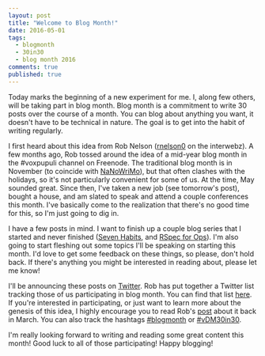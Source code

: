 ```yaml
---
layout: post
title: "Welcome to Blog Month!"
date: 2016-05-01
tags:
  - blogmonth
  - 30in30
  - blog month 2016
comments: true
published: true
---
```


Today marks the beginning of a new experiment for me. I, along few others, will
be taking part in blog month. Blog month is a commitment to write 30 posts over
the course of a month. You can blog about anything you want, it doesn't have to
be technical in nature. The goal is to get into the habit of writing regularly.

I first heard about this idea from Rob Nelson
([rnelson0](http://twitter.com/rnelson0) on the interwebz). A few months ago,
Rob tossed around the idea of a mid-year blog month in the \#voxpupuli channel
on Freenode. The traditional blog month is in November (to coincide with
[NaNoWriMo](http://nanowrimo.org/)), but that often clashes with the holidays,
so it's not particularly convenient for some of us. At the time, May sounded
great. Since then, I've taken a new job (see tomorrow's post), bought a house,
and am slated to speak and attend a couple conferences this month. I've
basically come to the realization that there's no good time for this, so I'm
just going to dig in.

I have a few posts in mind. I want to finish up a couple blog series that I
started and never finished
([Seven Habits](http://blog.danzil.io/tags.html#Seven+Habits), and
[RSpec for Ops](http://blog.danzil.io/tags.html#RSpec+for+Ops)). I'm also going
to start fleshing out some topics I'll be speaking on starting this month. I'd
love to get some feedback on these things, so please, don't hold back. If
there's anything you might be interested in reading about, please let me know!

I'll be announcing these posts on [Twitter](http://twitter.com/djdanzilio). Rob
has put together a Twitter list tracking those of us participating in blog
month. You can find that list
[here](https://twitter.com/rnelson0/lists/vdm30in30-may-2016). If you're
interested in participating, or just want to learn more about the genesis of
this idea, I highly encourage you to read Rob's
[post](https://rnelson0.com/category/vdm30in30/) about it back in March.
You can also track the hashtags
[\#blogmonth](https://twitter.com/hashtag/blogmonth) or
[\#vDM30in30](https://twitter.com/hashtag/vDM30in30).

I'm really looking forward to writing and reading some great content this month!
Good luck to all of those participating! Happy blogging!
